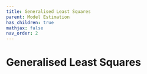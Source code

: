 ```yaml
---
title: Generalised Least Squares
parent: Model Estimation
has_children: true
mathjax: false
nav_order: 2
---
```


# Generalised Least Squares

